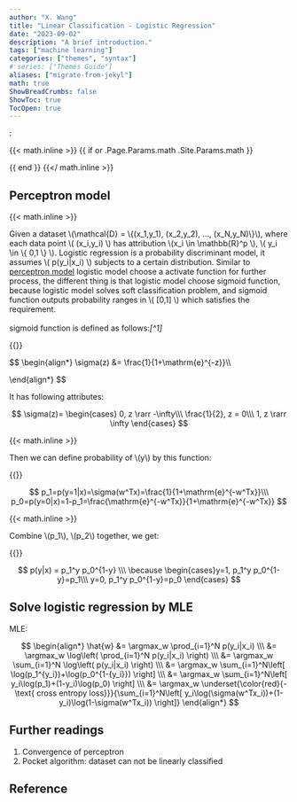 ```yaml
---
author: "X. Wang"
title: "Linear Classification - Logistic Regression"
date: "2023-09-02"
description: "A brief introduction."
tags: ["machine learning"]
categories: ["themes", "syntax"]
# series: ["Themes Guide"]
aliases: ["migrate-from-jekyl"]
math: true
ShowBreadCrumbs: false
ShowToc: true
TocOpen: true
---
```


:                                                         

{{< math.inline >}}
{{ if or .Page.Params.math .Site.Params.math }}

<!-- KaTeX -->
<!-- <link rel="stylesheet" href="https://cdn.jsdelivr.net/npm/katex@0.11.1/dist/katex.min.css" integrity="sha384-zB1R0rpPzHqg7Kpt0Aljp8JPLqbXI3bhnPWROx27a9N0Ll6ZP/+DiW/UqRcLbRjq" crossorigin="anonymous">
<script defer src="https://cdn.jsdelivr.net/npm/katex@0.11.1/dist/katex.min.js" integrity="sha384-y23I5Q6l+B6vatafAwxRu/0oK/79VlbSz7Q9aiSZUvyWYIYsd+qj+o24G5ZU2zJz" crossorigin="anonymous"></script>
<script defer src="https://cdn.jsdelivr.net/npm/katex@0.11.1/dist/contrib/auto-render.min.js" integrity="sha384-kWPLUVMOks5AQFrykwIup5lo0m3iMkkHrD0uJ4H5cjeGihAutqP0yW0J6dpFiVkI" crossorigin="anonymous" onload="renderMathInElement(document.body);"></script> -->
<link rel="stylesheet" href="https://cdn.jsdelivr.net/npm/katex@0.16.8/dist/katex.min.css" integrity="sha384-GvrOXuhMATgEsSwCs4smul74iXGOixntILdUW9XmUC6+HX0sLNAK3q71HotJqlAn" crossorigin="anonymous">

<!-- The loading of KaTeX is deferred to speed up page rendering -->
<script defer src="https://cdn.jsdelivr.net/npm/katex@0.16.8/dist/katex.min.js" integrity="sha384-cpW21h6RZv/phavutF+AuVYrr+dA8xD9zs6FwLpaCct6O9ctzYFfFr4dgmgccOTx" crossorigin="anonymous"></script>

<!-- To automatically render math in text elements, include the auto-render extension: -->
<script defer src="https://cdn.jsdelivr.net/npm/katex@0.16.8/dist/contrib/auto-render.min.js" integrity="sha384-+VBxd3r6XgURycqtZ117nYw44OOcIax56Z4dCRWbxyPt0Koah1uHoK0o4+/RRE05" crossorigin="anonymous"
    onload="renderMathInElement(document.body);"></script>
{{ end }}
{{</ math.inline >}}

<style>
    /* Set the font size of all math elements to 16px */
    .katex {
        font-size: 16px !important;
    }
</style>
## Perceptron model

{{< math.inline >}}
<p>
Given a dataset \(\mathcal{D} = \{(x_1,y_1), (x_2,y_2), ..., (x_N,y_N)\}\), where each data point \( (x_i,y_i) \) has attribution \(x_i \in \mathbb{R}^p \), \( y_i \in \{ 0,1 \} \). Logistic regression is a probability discriminant model, it assumes \( p(y_i|x_i) \) subjects to a certain distribution. Similar to <a href="https://tirmisula.github.io/posts/perceptron/">perceptron model</a> logistic model choose a activate function for further process, the different thing is that logistic model choose sigmoid function, because logistic model solves soft classification problem, and sigmoid function outputs probability ranges in \( [0,1] \) which satisfies the requirement.
<br/>
<br/>
sigmoid function is defined as follows:<cite>[^1]</cite>
</p>
{{</ math.inline >}}

$$
\begin{align*}
\sigma(z) &= \frac{1}{1+\mathrm{e}^{-z}}\\\

\end{align*}
$$

It has following attributes:

$$
\sigma(z)=
\begin{cases}
0, z \rarr -\infty\\\
\frac{1}{2}, z = 0\\\
1, z \rarr \infty
\end{cases}
$$

 
 {{< math.inline >}}
<p>
Then we can define probability of \(y\) by this function:
</p>
{{</ math.inline >}}

$$
p_1=p(y=1|x)=\sigma(w^Tx)=\frac{1}{1+\mathrm{e}^{-w^Tx}}\\\
p_0=p(y=0|x)=1-p_1=\frac{\mathrm{e}^{-w^Tx}}{1+\mathrm{e}^{-w^Tx}}
$$

{{< math.inline >}}
<p>
Combine \(p_1\), \(p_2\) together, we get:
</p>
{{</ math.inline >}}

$$
p(y|x) = p_1^y p_0^{1-y} \\\
\because
\begin{cases}y=1, p_1^y p_0^{1-y}=p_1\\\
y=0, p_1^y p_0^{1-y}=p_0
\end{cases}
$$

## Solve logistic regression by MLE

MLE:

$$
\begin{align*}
\hat{w} &= \argmax_w \prod_{i=1}^N p(y_i|x_i) \\\
&= \argmax_w \log\left( \prod_{i=1}^N p(y_i|x_i) \right) \\\
&= \argmax_w \sum_{i=1}^N \log\left( p(y_i|x_i) \right) \\\
&= \argmax_w \sum_{i=1}^N\left[ \log(p_1^{y_i})+\log(p_0^{1-{y_i}}) \right] \\\
&= \argmax_w \sum_{i=1}^N\left[ y_i\log(p_1)+(1-y_i)\log(p_0) \right] \\\
&= \argmax_w \underset{\color{red}{-\text{ cross entropy loss}}}{\sum_{i=1}^N\left[ y_i\log(\sigma(w^Tx_i))+(1-y_i)\log(1-\sigma(w^Tx_i)) \right]}
\end{align*}
$$

## Further readings
1. Convergence of perceptron
2. Pocket algorithm: dataset can not be linearly classified

## Reference

[^1]: From [video](https://www.bilibili.com/video/BV1aE411o7qd?p=14).
[^2]: From [source](https://www.math.uwaterloo.ca/~hwolkowi/matrixcookbook.pdf).